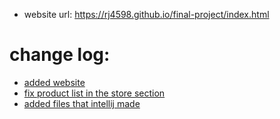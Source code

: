 * website url: https://rj4598.github.io/final-project/index.html

# change log:
* [added website](https://github.com/RJ4598/final-project/commit/48132e4f82a3936732b76dde7b257c74d11f638a)
* [fix product list in the store section]()
* [added files that intellij made]()